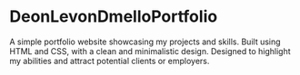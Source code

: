 # DeonLevonDmelloPortfolio
A simple portfolio website showcasing my projects and skills. Built using HTML and CSS, with a clean and minimalistic design. Designed to highlight my abilities and attract potential clients or employers. 
